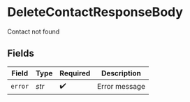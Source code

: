 # DeleteContactResponseBody

Contact not found


## Fields

| Field              | Type               | Required           | Description        |
| ------------------ | ------------------ | ------------------ | ------------------ |
| `error`            | *str*              | :heavy_check_mark: | Error message      |